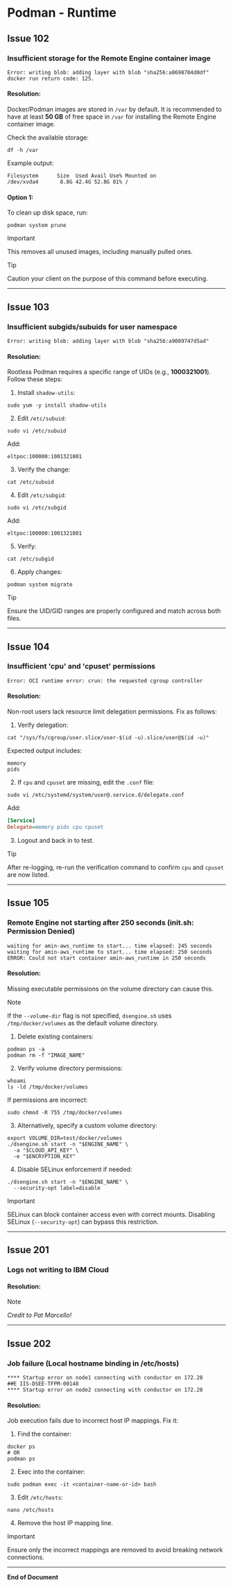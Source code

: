 # Podman - Runtime

## Issue 102
### Insufficient storage for the Remote Engine container image

```shell
Error: writing blob: adding layer with blob "sha256:a8698704d0df"
docker run return code: 125.
```

#### Resolution:
Docker/Podman images are stored in `/var` by default. It is recommended to have at least **50 GB** of free space in `/var` for installing the Remote Engine container image.

Check the available storage:

```shell
df -h /var
```

Example output:
```shell
Filesystem      Size  Used Avail Use% Mounted on
/dev/xvda4       8.8G 42.4G 52.8G 81% /
```

#### Option 1:
To clean up disk space, run:

```shell
podman system prune
```

> [!IMPORTANT]
> This removes all unused images, including manually pulled ones.

> [!TIP]
> Caution your client on the purpose of this command before executing.

---

## Issue 103
### Insufficient subgids/subuids for user namespace

```shell
Error: writing blob: adding layer with blob "sha256:a9089747d5ad"
```

#### Resolution:
Rootless Podman requires a specific range of UIDs (e.g., **1000321001**). Follow these steps:

1. Install `shadow-utils`:

```shell
sudo yum -y install shadow-utils
```

2. Edit `/etc/subuid`:

```shell
sudo vi /etc/subuid
```

Add:
```text
eltpoc:100000:1001321001
```

3. Verify the change:

```shell
cat /etc/subuid
```

4. Edit `/etc/subgid`:

```shell
sudo vi /etc/subgid
```

Add:
```text
eltpoc:100000:1001321001
```

5. Verify:

```shell
cat /etc/subgid
```

6. Apply changes:

```shell
podman system migrate
```

> [!TIP]
> Ensure the UID/GID ranges are properly configured and match across both files.

---

## Issue 104
### Insufficient 'cpu' and 'cpuset' permissions

```shell
Error: OCI runtime error: crun: the requested cgroup controller
```

#### Resolution:
Non-root users lack resource limit delegation permissions. Fix as follows:

1. Verify delegation:

```shell
cat "/sys/fs/cgroup/user.slice/user-$(id -u).slice/user@$(id -u)"
```

Expected output includes:
```text
memory
pids
```

2. If `cpu` and `cpuset` are missing, edit the `.conf` file:

```shell
sudo vi /etc/systemd/system/user@.service.d/delegate.conf
```

Add:
```ini
[Service]
Delegate=memory pids cpu cpuset
```

3. Logout and back in to test.

> [!TIP]
> After re-logging, re-run the verification command to confirm `cpu` and `cpuset` are now listed.

---

## Issue 105
### Remote Engine not starting after 250 seconds (init.sh: Permission Denied)

```shell
waiting for amin-aws_runtime to start... time elapsed: 245 seconds
waiting for amin-aws_runtime to start... time elapsed: 250 seconds
ERROR: Could not start container amin-aws_runtime in 250 seconds
```

#### Resolution:
Missing executable permissions on the volume directory can cause this.

> [!NOTE]
> If the `--volume-dir` flag is not specified, `dsengine.sh` uses `/tmp/docker/volumes` as the default volume directory.

1. Delete existing containers:

```shell
podman ps -a
podman rm -f "IMAGE_NAME"
```

2. Verify volume directory permissions:

```shell
whoami
ls -ld /tmp/docker/volumes
```

If permissions are incorrect:

```shell
sudo chmod -R 755 /tmp/docker/volumes
```

3. Alternatively, specify a custom volume directory:

```shell
export VOLUME_DIR=test/docker/volumes
./dsengine.sh start -n "$ENGINE_NAME" \
  -a "$CLOUD_API_KEY" \
  -e "$ENCRYPTION_KEY"
```

4. Disable SELinux enforcement if needed:

```shell
./dsengine.sh start -n "$ENGINE_NAME" \
  --security-opt label=disable
```

> [!IMPORTANT]
> SELinux can block container access even with correct mounts. Disabling SELinux (`--security-opt`) can bypass this restriction.

---

## Issue 201
### Logs not writing to IBM Cloud

#### Resolution:
> [!NOTE]
> _Credit to Pat Marcello!_

---

## Issue 202
### Job failure (Local hostname binding in /etc/hosts)

```text
**** Startup error on node1 connecting with conductor on 172.28
##E IIS-DSEE-TFPM-00148
**** Startup error on node2 connecting with conductor on 172.28
```

#### Resolution:
Job execution fails due to incorrect host IP mappings. Fix it:

1. Find the container:

```shell
docker ps
# OR
podman ps
```

2. Exec into the container:

```shell
sudo podman exec -it <container-name-or-id> bash
```

3. Edit `/etc/hosts`:

```shell
nano /etc/hosts
```

4. Remove the host IP mapping line.

> [!IMPORTANT]
> Ensure only the incorrect mappings are removed to avoid breaking network connections.

---

**End of Document**
